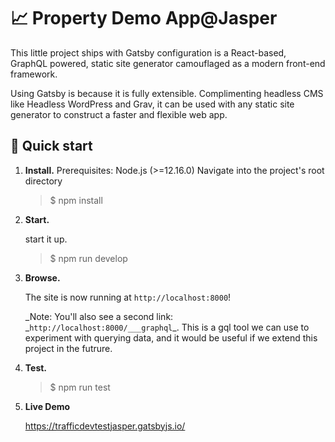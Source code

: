 # 📈 Property Demo App@Jasper

This little project ships with Gatsby configuration is a React-based, GraphQL powered, static site generator camouflaged as a modern front-end framework.

Using Gatsby is because it is fully extensible. Complimenting headless CMS like Headless WordPress and Grav, it can be used with any static site generator to construct a faster and flexible web app.

## 🚀 Quick start

1.  **Install.**
    Prerequisites: Node.js (>=12.16.0)
    Navigate into the project's root directory

    > \$ npm install

2.  **Start.**

    start it up.

    > \$ npm run develop

3.  **Browse.**

    The site is now running at `http://localhost:8000`!

    _Note: You'll also see a second link: _`http://localhost:8000/___graphql`\_. This is a gql tool we can use to experiment with querying data, and it would be useful if we extend this project in the futrure.

4.  **Test.**

    > \$ npm run test

5.  **Live Demo**

    https://trafficdevtestjasper.gatsbyjs.io/
